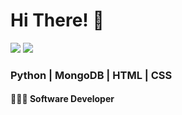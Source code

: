 # Hi There! 👋

<div>
  <a href="https://www.linkedin.com/in/vinicius-leandro-codogno/" target="_blank"><img src="https://img.shields.io/badge/LinkedIn-808080?style=for-the-badge&logo=linkedin&logoColor=white"/></a>
  <a href="mailto:viniciusleandrocodogno@gmail.com" target="_blank"><img src="https://img.shields.io/badge/Gmail-808080?style=for-the-badge&logo=gmail&logoColor=white"/></a>
</div>

### Python | MongoDB | HTML | CSS

#### 👨🏻‍💻 Software Developer
